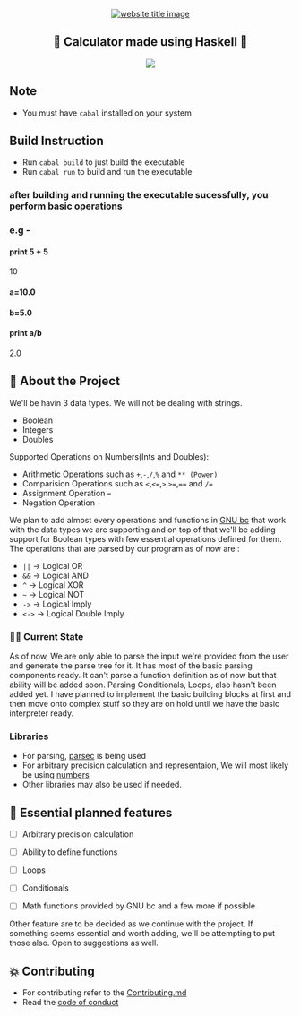 <p align="center">
  <a href="#"><img src="https://capsule-render.vercel.app/api?type=rect&color=8B008B&height=100&section=header&text=Haskell%20Basic%20Calculator(hbc)&fontSize=50%&fontColor=ffffff" alt="website title image"></a>
  <h2 align="center">🧮 Calculator made using Haskell 🧮</h2>
</p>

<p align="center">
<img src="https://img.shields.io/badge/language-Haskell-purple?style=for-the-badge"> 
 </p>

## Note

* You must have `cabal` installed on your system

## Build Instruction

* Run `cabal build` to just build the executable
* Run `cabal run` to build and run the executable
### after building and running the executable sucessfully, you perform basic operations
### e.g - 
#### print 5 + 5
10

#### a=10.0
#### b=5.0
#### print a/b
2.0

## 📌 About the Project

We'll be havin 3 data types. We will not be dealing with strings.<br>

* Boolean
* Integers
* Doubles

Supported Operations on Numbers(Ints and Doubles): <br>

* Arithmetic Operations such as `+`,`-`,`/`,`%` and `** (Power)`
* Comparision Operations such as `<`,`<=`,`>`,`>=`,`==` and `/=`
* Assignment Operation `=`
* Negation Operation `-`

We plan to add almost every operations and functions in
[GNU bc](https://en.wikipedia.org/wiki/Bc_(programming_language)#POSIX_bc)
that work with the data types we are supporting and on top of that we'll
be adding support for Boolean types with few essential operations defined
for them. The operations that are parsed by our program as of now are :

* `||`   -> Logical OR
* `&&`   -> Logical AND
* `^`   -> Logical XOR
* `~`    -> Logical NOT
* `->`   -> Logical Imply
* `<->`  -> Logical Double Imply


### 👨‍💻 Current State

As of now, We are only able to parse the input we're
provided from the user and generate the parse tree for it. It has
most of the basic parsing components ready. It can't parse a
function definition as of now but that ability will be added soon.
Parsing Conditionals, Loops, also hasn't been added yet. I have planned
to implement the basic building blocks at first and then move onto
complex stuff so they are on hold until we have the basic interpreter
ready.

### Libraries

* For parsing,
[parsec](https://hackage.haskell.org/package/parsec-3.1.14.0/docs/Text-Parsec.html)
is being used
* For arbitrary precision calculation and representaion, We will most likely be using
[numbers](https://hackage.haskell.org/package/numbers)
* Other libraries may also be used if needed.

## 📝 Essential planned features

- [ ] Arbitrary precision calculation

- [ ] Ability to define functions

- [ ] Loops

- [ ] Conditionals

- [ ] Math functions provided by GNU bc and a few more if possible

Other feature are to be decided as we continue with the project. If
something seems essential and worth adding, we'll be attempting to
put those also. Open to suggestions as well.

## 💥 Contributing

- For contributing refer to the [Contributing.md](./Contributing.md)
- Read the [code of conduct](./hbc/CODE_OF_CONDUCT.md)
